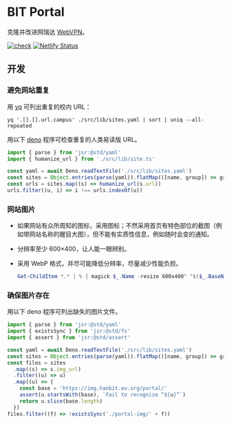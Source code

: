 # BIT Portal

克隆并改进网瑞达 [WebVPN](https://webvpn.bit.edu.cn)。

[![check](https://github.com/Capchdo/portal/actions/workflows/check.yml/badge.svg)](https://github.com/Capchdo/portal/actions/workflows/check.yml)
[![Netlify Status](https://api.netlify.com/api/v1/badges/96c00cb3-7036-44c3-aa15-f3b017079635/deploy-status)](https://app.netlify.com/sites/bit-portal/deploys)

## 开发

### 避免网站重复

用 [yq](https://mikefarah.gitbook.io/yq) 可列出重复的校内 URL：

```shell
yq '.[].[].url.campus' ./src/lib/sites.yaml | sort | uniq --all-repeated
```

用以下 [deno](https://deno.com/) 程序可检查重复的人类易读版 URL。

```typescript
import { parse } from 'jsr:@std/yaml'
import { humanize_url } from './src/lib/site.ts'

const yaml = await Deno.readTextFile('./src/lib/sites.yaml')
const sites = Object.entries(parse(yaml)).flatMap(([name, group]) => group)
const urls = sites.map((s) => humanize_url(s.url))
urls.filter((u, i) => i !== urls.indexOf(u))
```

### 网站图片

- 如果网站有众所周知的图标，采用图标；不然采用首页有特色部位的截图（例如带网站名称的醒目大图），但不能有实质性信息，例如随时会变的通知。

- 分辨率至少 600×400，让人能一眼辨别。

- 采用 WebP 格式，并尽可能降低分辨率，尽量减少性能负担。

  ```powershell
  Get-ChildItem *.* | % { magick $_.Name -resize 600x400^ "$($_.BaseName).webp" }
  ```

### 确保图片存在

用以下 deno 程序可列出缺失的图片文件。

```typescript
import { parse } from 'jsr:@std/yaml'
import { existsSync } from 'jsr:@std/fs'
import { assert } from 'jsr:@std/assert'

const yaml = await Deno.readTextFile('./src/lib/sites.yaml')
const sites = Object.entries(parse(yaml)).flatMap(([name, group]) => group)
const files = sites
  .map((s) => s.img_url)
  .filter((u) => u)
  .map((u) => {
    const base = 'https://img.haobit.eu.org/portal/'
    assert(u.startsWith(base), `Fail to recognize “${u}”`)
    return u.slice(base.length)
  })
files.filter((f) => !existsSync('./portal-img/' + f))
```

